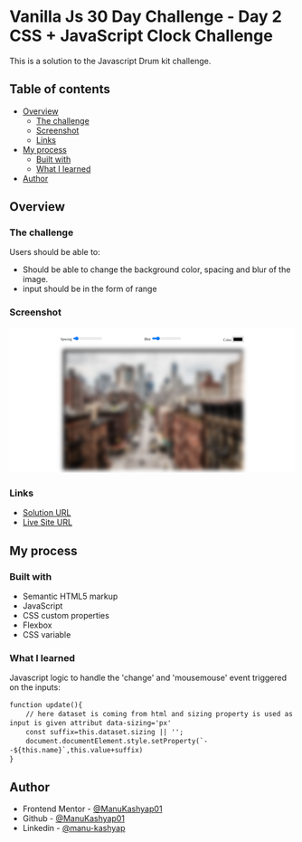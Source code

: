 # Vanilla Js 30 Day Challenge - Day 2 CSS + JavaScript Clock Challenge

This is a solution to the Javascript Drum kit challenge.

## Table of contents

- [Overview](#overview)
  - [The challenge](#the-challenge)
  - [Screenshot](#screenshot)
  - [Links](#links)
- [My process](#my-process)
  - [Built with](#built-with)
  - [What I learned](#what-i-learned)
- [Author](#author)

## Overview

### The challenge

Users should be able to:

- Should be able to change the background color, spacing and blur of the image.
- input should be in the form of range

### Screenshot

![](./screenshot.png)

### Links

- [Solution URL](https://github.com/ManuKashyap01/Vanilla-JS-30-Day-Challenge)
- [Live Site URL](https://day-3-css-variables-js.netlify.app/)

## My process

### Built with

- Semantic HTML5 markup
- JavaScript
- CSS custom properties
- Flexbox
- CSS variable


### What I learned

Javascript logic to handle the 'change' and 'mousemouse' event triggered on the inputs:

```
function update(){
    // here dataset is coming from html and sizing property is used as input is given attribut data-sizing='px'
    const suffix=this.dataset.sizing || '';
    document.documentElement.style.setProperty(`--${this.name}`,this.value+suffix)
}
```

## Author

- Frontend Mentor - [@ManuKashyap01](https://www.frontendmentor.io/profile/ManuKashyap01)
- Github - [@ManuKashyap01](https://github.com/ManuKashyap01)
- Linkedin - [@manu-kashyap](https://www.linkedin.com/in/manu-kashyap/)
